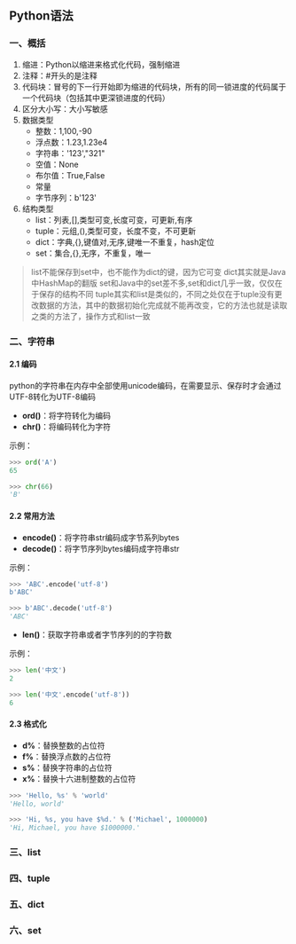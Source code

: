## Python语法
### 一、概括
1. 缩进：Python以缩进来格式化代码，强制缩进
2. 注释：#开头的是注释
3. 代码块：冒号的下一行开始即为缩进的代码块，所有的同一锁进度的代码属于一个代码块（包括其中更深锁进度的代码）
4. 区分大小写：大小写敏感
5. 数据类型
    - 整数：1,100,-90
    - 浮点数：1.23,1.23e4
    - 字符串：'123',"321"
    - 空值：None
    - 布尔值：True,False
    - 常量
    - 字节序列：b'123'
6. 结构类型
    - list：列表,[],类型可变,长度可变，可更新,有序
    - tuple：元组,(),类型可变，长度不变，不可更新
    - dict：字典,{},键值对,无序,键唯一不重复，hash定位
    - set：集合,{},无序，不重复，唯一
> list不能保存到set中，也不能作为dict的键，因为它可变
> dict其实就是Java中HashMap的翻版
> set和Java中的set差不多,set和dict几乎一致，仅仅在于保存的结构不同
> tuple其实和list是类似的，不同之处仅在于tuple没有更改数据的方法，其中的数据初始化完成就不能再改变，它的方法也就是读取之类的方法了，操作方式和list一致
### 二、字符串
#### 2.1 编码
python的字符串在内存中全部使用unicode编码，在需要显示、保存时才会通过UTF-8转化为UTF-8编码
- **ord()**：将字符转化为编码
- **chr()**：将编码转化为字符

示例：
```py
>>> ord('A')
65

>>> chr(66)
'B'
```
#### 2.2 常用方法
- **encode()**：将字符串str编码成字节系列bytes
- **decode()**：将字节序列bytes编码成字符串str

示例：
```py
>>> 'ABC'.encode('utf-8')
b'ABC'

>>> b'ABC'.decode('utf-8')
'ABC'
```
- **len()**：获取字符串或者字节序列的的字符数

示例：
```py
>>> len('中文')
2

>>> len('中文'.encode('utf-8'))
6
```
#### 2.3 格式化
- **d%**：替换整数的占位符
- **f%**：替换浮点数的占位符
- **s%**：替换字符串的占位符
- **x%**：替换十六进制整数的占位符
```py
>>> 'Hello, %s' % 'world'
'Hello, world'

>>> 'Hi, %s, you have $%d.' % ('Michael', 1000000)
'Hi, Michael, you have $1000000.'
```
### 三、list

### 四、tuple

### 五、dict

### 六、set